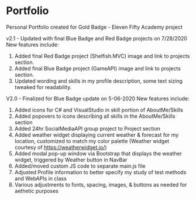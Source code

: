 # Portfolio
Personal Portfolio created for Gold Badge - Eleven Fifty Academy project

v2.1 - Updated with final Blue Badge and Red Badge projects on 7/28/2020
New features include:
1. Added final Red Badge project (Shelfish.MVC) image and link to projects section.
2. Added final Blue Badge project (GameAPI) image and link to projects section.
3. Updated wording and skills in my profile description, some text sizing tweaked for readability.


V2.0 - Finalized for Blue Badge update on 5-06-2020
New features include: 
1. Added icons for C# and VisualStudio in skill portion of AboutMe/Skills 
2. Added popovers to icons describing all skills in the AboutMe/Skills section 
3. Added 24hr SocialMediaAPI group project to Project section 
4. Added weather widget displaying current weather & forecast for my location, customized to match my color palette 
(Weather widget courtesy of https://weatherwidget.io/) 
5. Added modal pop-up window via Bootstrap that displays the weather widget, triggered by Weather button in NavBar 
6. Added/moved custom JS code to separate main.js file 
7. Adjusted Profile information to better specify my study of test methods and WebAPIs in class 
8. Various adjustments to fonts, spacing, images, & buttons as needed for aethetic purposes 
